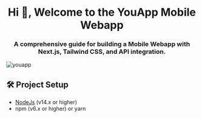 <h1 align="center">Hi 👋, Welcome to the YouApp Mobile Webapp</h1> <h3 align="center">A comprehensive guide for building a Mobile Webapp with Next.js, Tailwind CSS, and API integration.</h3>

<p align="left"> <img src="https://komarev.com/ghpvc/?username=youapp&label=Project%20views&color=0e75b6&style=flat" alt="youapp" /> </p>

## 🛠️ Project Setup
- [NodeJs](https://nodejs.com) (v14.x or higher)
- npm (v6.x or higher) or yarn
